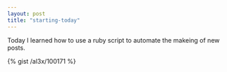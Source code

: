```yaml
---
layout: post
title: "starting-today"
---
```


Today I learned how to use a ruby script to automate the makeing of new posts.

{% gist /al3x/100171 %}
